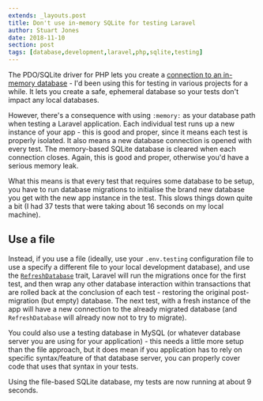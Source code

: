 ```yaml
---
extends: _layouts.post
title: Don't use in-memory SQLite for testing Laravel
author: Stuart Jones
date: 2018-11-10
section: post
tags: [database,development,laravel,php,sqlite,testing]
---
```


The PDO/SQLite driver for PHP lets you create a [connection to an in-memory database](http://php.net/manual/en/ref.pdo-sqlite.connection.php) - I'd been using this for testing in various projects for a while. It lets you create a safe, ephemeral database so your tests don't impact any local databases. 

However, there's a consequence with using `:memory:` as your database path when testing a Laravel application. Each individual test runs up a new instance of your app - this is good and proper, since it means each test is properly isolated. It also means a new database connection is opened with every test. The memory-based SQLite database is cleared when each connection closes. Again, this is good and proper, otherwise you'd have a serious memory leak.

What this means is that every test that requires some database to be setup, you have to run database migrations to initialise the brand new database you get with the new app instance in the test. This slows things down quite a bit (I had 37 tests that were taking about 16 seconds on my local machine).

## Use a file

Instead, if you use a file (ideally, use your `.env.testing` configuration file to use a specify a different file to your local development database), and use the [`RefreshDatabase`](https://laravel.com/docs/5.7/database-testing#resetting-the-database-after-each-test) trait, Laravel will run the migrations once for the first test, and then wrap any other database interaction within transactions that are rolled back at the conclusion of each test - restoring the original post-migration (but empty) database. The next test, with a fresh instance of the app will have a new connection to the already migrated database (and `RefreshDatabase` will already now not to try to migrate).

You could also use a testing database in MySQL (or whatever database server you are using for your application) - this needs a little more setup than the file approach, but it does mean if you application has to rely on specific syntax/feature of that database server, you can properly cover code that uses that syntax in your tests.

Using the file-based SQLite database, my tests are now running at about 9 seconds. 